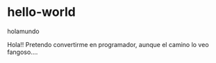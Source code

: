 # hello-world
holamundo

Hola!! Pretendo convertirme en programador, aunque el camino lo veo fangoso....
